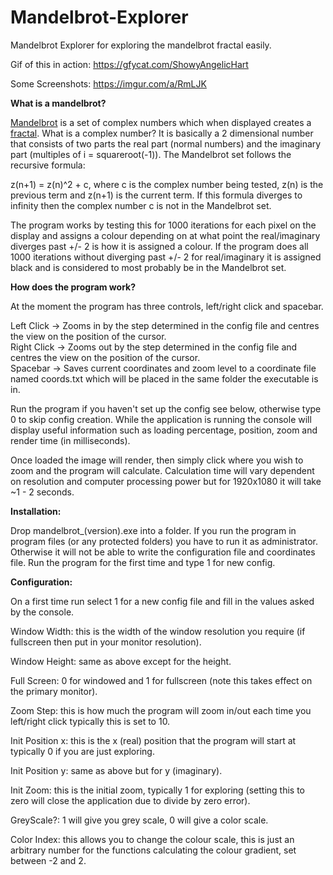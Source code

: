 # Mandelbrot-Explorer
Mandelbrot Explorer for exploring the mandelbrot fractal easily.

Gif of this in action:
https://gfycat.com/ShowyAngelicHart

Some Screenshots:
https://imgur.com/a/RmLJK

**What is a mandelbrot?**  


[Mandelbrot](https://en.wikipedia.org/wiki/Mandelbrot_set) is a set of complex numbers which when displayed creates a [fractal](https://en.wikipedia.org/wiki/Fractal). What is a complex number? It is basically a 2 dimensional number that consists of two parts the real part (normal numbers) and the imaginary part (multiples of i = squareroot(-1)). The Mandelbrot set follows the recursive formula:  


z(n+1) = z(n)^2 + c, where c is the complex number being tested, z(n) is the previous term and z(n+1) is the current term. If this formula diverges to infinity then the complex number c is not in the Mandelbrot set. 

The program works by testing this for 1000 iterations for each pixel on the display and assigns a colour depending on at what point the real/imaginary diverges past +/- 2 is how it is assigned a colour. If the program does all 1000 iterations without diverging past +/- 2 for real/imaginary it is assigned black and is considered to most probably be in the Mandelbrot set.

**How does the program work?**

At the moment the program has three controls, left/right click and spacebar.

Left Click -> Zooms in by the step determined in the config file and centres the view on the position of the cursor.  
Right Click -> Zooms out by the step determined in the config file and centres the view on the position of the cursor.  
Spacebar -> Saves current coordinates and zoom level to a coordinate file named coords.txt which will be placed in the same folder the executable is in.  

Run the program if you haven't set up the config see below, otherwise type 0 to skip config creation. While the application is running the console will display useful information such as loading percentage, position, zoom and render time (in milliseconds).

Once loaded the image will render, then simply click where you wish to zoom and the program will calculate. Calculation time will vary dependent on resolution and computer processing power but for 1920x1080 it will take ~1 - 2 seconds.

**Installation:**

Drop mandelbrot_(version).exe into a folder. If you run the program in program files (or any protected folders) you have to run it as administrator. Otherwise it will not be able to write the configuration file and coordinates file. Run the program for the first time and type 1 for new config.

**Configuration:**

On a first time run select 1 for a new config file and fill in the values asked by the console.

Window Width: this is the width of the window resolution you require (if fullscreen then put in your monitor resolution).

Window Height: same as above except for the height.

Full Screen: 0 for windowed and 1 for fullscreen (note this takes effect on the primary monitor).

Zoom Step: this is how much the program will zoom in/out each time you left/right click typically this is set to 10.

Init Position x: this is the x (real) position that the program will start at typically 0 if you are just exploring.

Init Position y: same as above but for y (imaginary).

Init Zoom: this is the initial zoom, typically 1 for exploring (setting this to zero will close the application due to divide by zero error).

GreyScale?: 1 will give you grey scale, 0 will give a color scale.

Color Index: this allows you to change the colour scale, this is just an arbitrary number for the functions calculating the colour gradient, set between -2 and 2.

